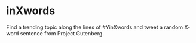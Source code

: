 # inXwords
Find a trending topic along the lines of #YinXwords and tweet a random X-word sentence from Project Gutenberg.
